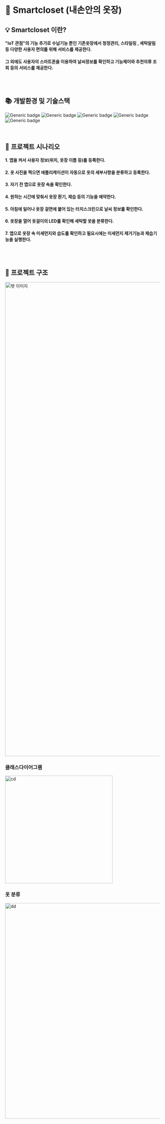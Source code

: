 # :necktie:  Smartcloset (내손안의 옷장)

##  :bulb: Smartcloset 이란?
#### "IoT 관점"의 기능 추가로 수납기능 뿐인 기존옷장에서 청정관리, 스타일링 , 세탁알림 등 다양한 사용자 편의를 위해 서비스를 제공한다.
#### 그 외에도 사용자의 스마트폰을 이용하여 날씨정보를 확인하고 기능제어와 추천의류 조회 등의 서비스를 제공한다.

<br><br>

## :books: 개발환경 및 기술스택
![Generic badge](https://img.shields.io/badge/platform-Mobile-green.svg) 
![Generic badge](https://img.shields.io/badge/OS-Android-brightgreen.svg)
![Generic badge](https://img.shields.io/badge/database-FirebaseDB,SharedPreferences-yellow.svg)
![Generic badge](https://img.shields.io/badge/language-Java,Phython-important.svg)
![Generic badge](https://img.shields.io/badge/server-Json-blue.svg)

<br>

## :scroll: 프로젝트 시나리오
#### 1. 앱을 켜서 사용자 정보(위치, 옷장 이름 등)를 등록한다.
#### 2. 옷 사진을 찍으면 애플리케이션이 자동으로 옷의 세부사항을 분류하고 등록한다.
#### 3. 자기 전 앱으로 옷장 속을 확인한다. 
#### 4. 원하는 시간에 맞춰서 옷장 환기, 제습 등의 기능을 예약한다.
#### 5. 아침에 일어나 옷장 겉면에 붙어 있는 터치스크린으로 날씨 정보를 확인한다.
#### 6. 옷장을 열어 옷걸이의 LED를 확인해 세탁할 옷을 분류한다.
#### 7. 앱으로 옷장 속 미세먼지와 습도를 확인하고 필요시에는 미세먼지 제거기능과 제습기능을 실행한다.

<br><br>

## :flashlight: 프로젝트 구조
<img width="1541" alt="팻 이미지" src="https://user-images.githubusercontent.com/56735744/105895199-9057e500-6058-11eb-9894-dbba6b471c92.png">

### 클래스다이어그램
<img width="350" alt="cd" src="https://user-images.githubusercontent.com/56735744/105894098-402c5300-6057-11eb-8c15-62d645417e68.png">      

<br>

### 옷 분류 
<img width="701" alt="dd" src="https://user-images.githubusercontent.com/56735744/105894601-cc3e7a80-6057-11eb-9f19-6fd774affa29.png">

